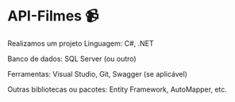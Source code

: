 ﻿# API-Filmes 📹
Realizamos um projeto 
Linguagem: C#, .NET

Banco de dados: SQL Server (ou outro)

Ferramentas: Visual Studio, Git, Swagger (se aplicável)

Outras bibliotecas ou pacotes: Entity Framework, AutoMapper, etc.
